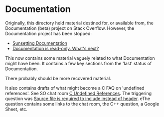 # Documentation

Originally, this directory held material destined for, or available
from, the Documentation (beta) project on Stack Overflow.
However, the Documentation project has been stopped:

* [Sunsetting Documentation](https://meta.stackoverflow.com/questions/354217)
* [Documentation is read-only. What's next?](https://meta.stackoverflow.com/questions/355115)

This now contains some material vaguely related to what Documentation
might have been.
It contains a few key sections from the 'last' status of Documentation.

There probably should be more recovered material.

It also contains drafts of what might become a C FAQ on 'undefined
references'.
See SO chat room [C Undefined
References](https://chat.stackoverflow.com/rooms/152916/c-undefined-references).
The triggering question was [Source file is required to include instead
of header](https://stackoverflow.com/q/45899270).
eThe question contains some links to the chat room, the C++ question, a
Google Sheet, etc.

